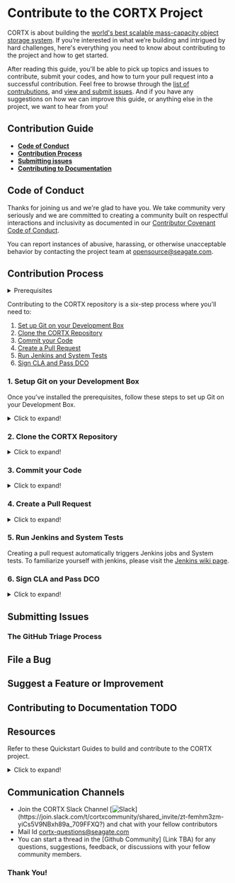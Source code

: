 # Contribute to the CORTX Project

CORTX is about building the [world's best scalable mass-capacity object storage system](https://github.com/Seagate/cortx). If you’re interested in what we’re building and intrigued by hard challenges, here's everything you need to know about contributing to the project and how to get started. 

After reading this guide, you'll be able to pick up topics and issues to contribute, submit your codes, and how to turn your pull request into a successful contribution. Feel free to browse through the [list of contrubutions](https://github.com/Seagate/cortx/blob/main/doc/SuggestedContributions.md), and [view and submit issues](https://github.com/Seagate/cortx/issues). And if you have any suggestions on how we can improve this guide, or anything else in the project, we want to hear from you!

## Contribution Guide

- [**Code of Conduct**](#Code-of-Conduct)
- [**Contribution Process**](Contribution-Process)
- [**Submitting issues**](#Submitting-Issues)
- [**Contributing to Documentation**](#Contributing_to_Documentation)


## Code of Conduct

Thanks for joining us and we're glad to have you. We take community very seriously and we are committed to creating a community built on respectful interactions and inclusivity as documented in our [Contributor Covenant Code of Conduct](https://github.com/Seagate/cortx/blob/main/CODE_OF_CONDUCT.md). 

You can report instances of abusive, harassing, or otherwise unacceptable behavior by contacting the project team at opensource@seagate.com.

## Contribution Process

<details>
<summary>Prerequisites</summary>
<p>

- Please read our [Code Style Guide](https://github.com/Seagate/cortx/blob/main/doc/CodeStyle.md).

- Before you set up your GitHub, you'll need to

  1. Generate the SSH key on your development box using:

     ```shell
     $ ssh-keygen -o -t rsa -b 4096 -C "Email-address"
     ```
  2. Add the SSH key to your GitHub Account:
    1. Copy the public key: `id_rsa.pub`. By default, your public key is located at `/root/.ssh/id_rsa.pub`
    2. Navigate to [GitHub SSH key settings](https://github.com/settings/keys) on your GitHub account.
      
    :page_with_curl:**Note:** Ensure that you've set your Email ID as the Primary Email Address associated with your GitHub Account. SSO will not work if you do not set up your Email ID as your Primary Email Address.
    
    3. Paste the SSH key you generated in Step 1 and select *Enable SSO*.
    4. Click **Authorize** to authorize SSO for your SSH key.
    5. [Create a Personal Access Token or PAT](https://help.github.com/en/github/authenticating-to-github/creating-a-personal-access-token).

     :page_with_curl:**Note:** Ensure that you have enabled SSO for your PAT.
      
 - Update Git to the latest version. If you're on an older version, you'll see errors in your commit hooks that look like this:

    `$ git commit`

     **Sample Output**
  
    ```shell

    git: 'interpret-trailers' is not a git command.
    See 'git --help'
    cannot insert change-id line in .git/COMMIT_EDITMSG
    ```

- Install Fix for CentOS 7.x by using: `$ yum remove git`
  * Download the [RPM file from here](https://packages.endpoint.com/rhel/7/os/x86_64/endpoint-repo-1.7-1.x86_64.rpm) and run the following commands:
  
    ```shell
       $ yum -y install
       $ yum -y install git
    ```

   </p>
    </details>

Contributing to the CORTX repository is a six-step process where you'll need to:

1. [Set up Git on your Development Box](#1-Setup-Git-on-your-Development-Box)
2. [Clone the CORTX Repository](#2-Clone-the-CORTX-Repository)
3. [Commit your Code](#3-Commit-your-Code)
4. [Create a Pull Request](#4-Create-a-Pull-Request)
5. [Run Jenkins and System Tests](#5-Run-Jenkins-and-System-Tests)
6. [Sign CLA and Pass DCO](#Sign-CLA-and-Pass-DCO)

### 1. Setup Git on your Development Box

Once you've installed the prerequisites, follow these steps to set up Git on your Development Box.

<details>
  <summary> Click to expand!</summary>
  <p>

1. Install git-clang-format using: `$ yum install git-clang-format`

2. Set up git config options using:

   ```shell

   $ git config --global user.name ‘Your Name’
   $ git config --global user.email ‘Your.Name@domain_name’
   $ git config --global color.ui auto
   $ git config --global credential.helper cache
   ```
</p>
</details>

### 2. Clone the CORTX Repository

<details>
<summary>Click to expand!</summary>
<p>

Before you can work on a GitHub feature, you'll need to clone the repository you're working on. **Fork** the repository to clone it into your private GitHub repository and follow these steps:

1. Navigate to the repository homepage on GitHub.
2. Click **Fork**
3. Run the following commands in Shell:
   
   `$ git clone git@github.com:"your-github-id"/repo-name.git`

4. You'll need to setup the upstream repository in the remote list. This is a one-time activity. Run the following command to view the configured remote repository for your fork.
    
   `$ git remote -v`  

    **Sample Output:**
    
    ```shell
    
     origin git@github.com:<gitgub-id>/cortx-sspl.git (fetch)
     origin git@github.com:<github-id>/cortx-sspl.git (push)
     ```

 5. Set up the upstream repository in the remote list using:
   
    `$ git remote add upstream git@github.com:Seagate/reponame.git`
      
    `$ git remote -v`

     **Sample Output:**
    
     ```shell
    
     origin git@github.com:<gitgub-id>/cortx-sspl.git (fetch)
     origin git@github.com:<github-id>/cortx-sspl.git (push)
     upstream git@github.com:Seagate/cortx-sspl.git (fetch)
     upstream git@github.com:Seagate/cortx-sspl.git (push)
     ```
    
6. Check out to your branch using:

   `$ git checkout "branchname"`

   `$ git checkout -b 'your-local-branch-name`
   
    :page_with_curl: **Note:** By default, you'll need to contribute to the main branch. However, this differs for various repositories as shown below:
    
   | **Repository**   | **Branch Name** | 
   | :----------------| :-------------: |
   | cortx-s3server   | main            | 
   | cortx-hare       | dev             | 
   | cortx-motr       | dev             |
   | cortx-prvsnr     | main            |
   | cortx-sspl       | dev             |

</p>
</details>

### 3. Commit your Code 

<details>
<summary>Click to expand!</summary>
<p>

:page_with_curl: **Note:** At any point in time to rebase your local branch to the latest main branch, follow these steps:

  ```shell

  $ git pull origin master
  $ git submodule update --init --recursive
  $ git checkout 'your-local-branch'
  $ git pull origin 'your-remote-branch-name'
  $ git submodule update --init --recursive
  $ git rebase origin/master
  ```
  
You can make changes to the code and save them in your files.

1. Use the command below to add files that need to be pushed to the git staging area:

    `$ git add foo/somefile.cc`

2. To commit your code changes use:

   `$ git commit -s -m ‘comment’` - enter your GitHub Account ID and an appropriate Feature or Change description in comment.

3. Check out your git log to view the details of your commit and verify the author name using: `$ git log`

   :page_with_curl:**Note:** If you need to change the author name for your commit, refer to the GitHub article on [Changing author info](https://docs.github.com/en/github/using-git/changing-author-info).

4. To Push your changes to GitHub, use: `$ git push origin 'your-local-branch-name'`

   **Sample Output**

   ```shell

   Enumerating objects: 4, done.
   Counting objects: 100% (4/4), done.
   Delta compression using up to 2 threads
   Compressing objects: 100% (2/2), done.
   Writing objects: 100% (3/3), 332 bytes | 332.00 KiB/s, done.
   Total 3 (delta 1), reused 0 (delta 0)
   remote: Resolving deltas: 100% (1/1), completed with 1 local object.
   remote:
   remote: Create a pull request for 'your-local-branch-name' on GitHub by visiting:
   remote: https://github.com/<your-GitHub-Id>/cortx-s3server/pull/new/<your-local-branch-name>
   remote: To github.com:<your-GitHub-Id>/reponame.git
   * [new branch] <your-local-branch-name> -> <your-local-branch-name>
   ```
</p>
</details>

### 4. Create a Pull Request 

<details>
<summary>Click to expand!</summary>
<p>
1. Once you Push changes to GitHub, the output will display a URL for creating a Pull Request, as shown in the sample code above.

   :page_with_curl:**Note:** To resolve conflicts, follow the troubleshooting steps mentioned in git error messages.

2. You'll be redirected to GitHib remote.
3. Select the relevant repository branch from the *Branches/Tags* drop-down list.
4. Click **Create pull request** to create the pull request.
5. Add reviewers to your pull request to review and provide feedback on your changes.

</p>
</details>

### 5. Run Jenkins and System Tests

Creating a pull request automatically triggers Jenkins jobs and System tests. To familiarize yourself with jenkins, please visit the [Jenkins wiki page](https://en.wikipedia.org/wiki/Jenkins_(software)).

### 6. Sign CLA and Pass DCO 

<details>
  <summary>Click to expand!</summary>
  <p>
    
To ensure contributions can be redistributed by all under an open source license, all contributions must be signed with [DCO](https://opensource.com/article/18/3/cla-vs-dco-whats-difference). To further ensure that all members of the community can redistribute and resell CORTX should and when they so choose, [CLA may be required on a case-by-case basis](https://github.com/Seagate/cortx/blob/main/doc/cla/README.md) such that corporations cannot attempt to prevent others from reselling CORTX.

More formally, in order to clarify the intellectual property license granted with Contributions from any person or entity, CORTX Community may require a Contributor License Agreement (CLA) on file that has been signed by each Contributor, indicating agreement to the license terms below. This license is for your protection as a Contributor as well as the protection of the project and its users; it does not change your rights to use your own Contributions for any other purpose.

DCO is always required. The code reviewers will use the [decision tree](https://github.com/Seagate/cortx/blob/main/doc/dco_cla.md) to determine when CLA is required.

</p>
</details>

## Submitting Issues

### The GitHub Triage Process

## File a Bug 

## Suggest a Feature or Improvement

## Contributing to Documentation TODO

## Resources 

Refer to these Quickstart Guides to build and contribute to the CORTX project.

<details>
<summary>Click to expand!</summary>
<p>

- Provisioner
- Motr
- S3 Server
- CSM

</p>
</details>

## Communication Channels

- Join the CORTX Slack Channel [![Slack](https://img.shields.io/badge/chat-on%20Slack-blue")](https://join.slack.com/t/cortxcommunity/shared_invite/zt-femhm3zm-yiCs5V9NBxh89a_709FFXQ?) and chat with your fellow contributors 
- Mail Id [cortx-questions@seagate.com](cortx-questions@seagate.com)
- You can start a thread in the [Github Community] (Link TBA) for any questions, suggestions, feedback, or discussions with your fellow community members. 

### Thank You!

